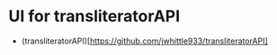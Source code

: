 # UI for transliteratorAPI

- (transliteratorAPI)[https://github.com/jwhittle933/transliteratorAPI]

